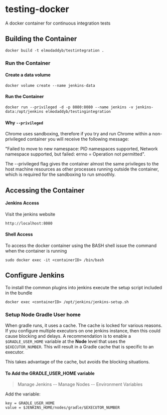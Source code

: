 # testing-docker
A docker container for continuous integration tests


## Building the Container

```
docker build -t elmodaddyb/testintegration .
```

### Run the Container

#### Create a data volume

```
docker volume create --name jenkins-data
```

#### Run the Container

```
docker run --privileged -d -p 8080:8080 --name jenkins -v jenkins-data:/opt/jenkins elmodaddyb/testingintegration
```

#### Why `--privileged`
Chrome uses sandboxing, therefore if you try and run Chrome within a non-privileged container you will receive the following message:

"Failed to move to new namespace: PID namespaces supported, Network namespace supported, but failed: errno = Operation not permitted".

The --privileged flag gives the container almost the same privileges to the host machine resources as other processes
running outside the container, which is required for the sandboxing to run smoothly.


## Accessing the Container


#### Jenkins Access

Visit the jenkins website

`http://localhost:8080`

#### Shell Access

To access the docker container using the BASH shell issue the command when the container is running

```
sudo docker exec -it <containerID> /bin/bash
```


## Configure Jenkins

To install the common plugins into jenkins execute the setup script included in the bundle

```
docker exec <containerID> /opt/jenkins/jenkins-setup.sh
```


### Setup Node Gradle User home

When gradle runs, it uses a cache.  The cache is locked for various reasons.  If you configure multiple executors on one jenkins instance,
then this could cause blocking and delays.  A recommendation is to enable a `$GRADLE_USER_HOME` variable at the **Node** level that uses the `$EXECUTOR_NUMBER`.
This will result in a Gradle cache that is specific to an executor.  

This takes advantage of the cache, but avoids the blocking situations.

#### To Add the GRADLE_USER_HOME variable

> Manage Jenkins -- Manage Nodes -- Environment Variables

Add the variable:

```
key = GRADLE_USER_HOME
value = $JENKINS_HOME/nodes/gradle/$EXECUTOR_NUMBER
```
